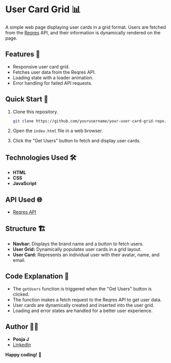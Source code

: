 # User Card Grid 📊

A simple web page displaying user cards in a grid format. Users are fetched from the [Reqres](https://reqres.in/) API, and their information is dynamically rendered on the page.

## Features 🚀

- Responsive user card grid.
- Fetches user data from the Reqres API.
- Loading state with a loader animation.
- Error handling for failed API requests.

## Quick Start 🏁

1. Clone this repository.
   ```bash
   git clone https://github.com/yourusername/your-user-card-grid-repo.git
   ```

2. Open the `index.html` file in a web browser.

3. Click the "Get Users" button to fetch and display user cards.

## Technologies Used 🛠️

- **HTML**
- **CSS**
- **JavaScript**

## API Used 🌐

- [Reqres API](https://reqres.in/)

## Structure 🏗️

- **Navbar:** Displays the brand name and a button to fetch users.
- **User Grid:** Dynamically populates user cards in a grid layout.
- **User Card:** Represents an individual user with their avatar, name, and email.

## Code Explanation 📝

- The `getUsers` function is triggered when the "Get Users" button is clicked.
- The function makes a fetch request to the Reqres API to get user data.
- User cards are dynamically created and inserted into the user grid.
- Loading and error states are handled for a better user experience.

## Author 👩‍💻

- **Pooja J**
- [LinkedIn](www.linkedin.com/in/pooja-jaishankar)


**Happy coding!** 🚀
